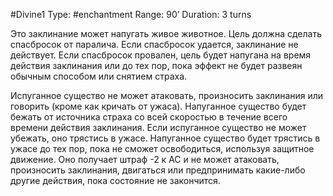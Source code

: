 #Divine1
Type: #enchantment
Range: 90’
Duration: 3 turns

Это заклинание может напугать живое животное. Цель должна сделать спасбросок от паралича. Если спасбросок удается, заклинание не действует. Если спасбросок провален, цель будет напугана на время действия заклинания или до тех пор, пока эффект не будет развеян обычным способом или снятием страха.

Испуганное существо не может атаковать, произносить заклинания или говорить (кроме как кричать от ужаса). Напуганное существо будет бежать от источника страха со всей скоростью в течение всего времени действия заклинания. Если испуганное существо не может убежать, оно трястись в ужасе. Напуганное существо будет трястись в ужасе до тех пор, пока не сможет освободиться, используя защитное движение. Оно получает штраф -2 к AC и не может атаковать, произносить заклинания, двигаться или предпринимать какие-либо другие действия, пока состояние не закончится.
